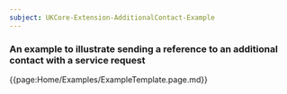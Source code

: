 ```yaml
---
subject: UKCore-Extension-AdditionalContact-Example
---
```

### An example to illustrate sending a reference to an additional contact with a service request

{{page:Home/Examples/ExampleTemplate.page.md}}